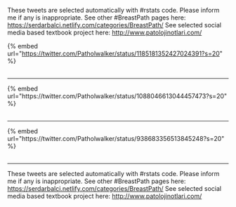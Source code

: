 

These tweets are selected automatically with #rstats code. Please inform me if any is inappropriate.
See other #BreastPath pages here: https://serdarbalci.netlify.com/categories/BreastPath/ 
See selected social media based textbook project here: http://www.patolojinotlari.com/

{% embed url="https://twitter.com/Patholwalker/status/1185181352427024391?s=20" %}<br>
<br>
<hr>
{% embed url="https://twitter.com/Patholwalker/status/1088046613044457473?s=20" %}<br>
<br>
<hr>
{% embed url="https://twitter.com/Patholwalker/status/938683356513845248?s=20" %}<br>
<br>
<hr>


These tweets are selected automatically with #rstats code. Please inform me if any is inappropriate.
See other #BreastPath pages here: https://serdarbalci.netlify.com/categories/BreastPath/ 
See selected social media based textbook project here: http://www.patolojinotlari.com/
